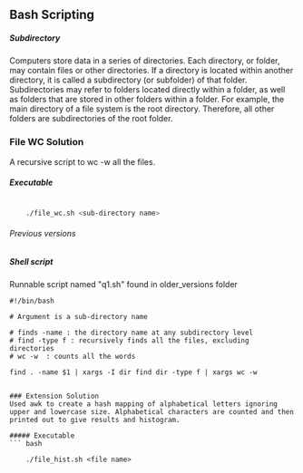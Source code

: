 
## Bash Scripting

##### Subdirectory
Computers store data in a series of directories. Each directory, or folder, may contain files or other directories. If a directory is located within another directory, it is called a subdirectory (or subfolder) of that folder. Subdirectories may refer to folders located directly within a folder, as well as folders that are stored in other folders within a folder. For example, the main directory of a file system is the root directory. Therefore, all other folders are subdirectories of the root folder.

### File WC Solution
A recursive script to wc -w all the files.

##### Executable
``` bash
    
    ./file_wc.sh <sub-directory name>

```

###### Previous versions

##### Shell script
Runnable script named "q1.sh" found in older_versions folder
```
#!/bin/bash

# Argument is a sub-directory name

# finds -name : the directory name at any subdirectory level
# find -type f : recursively finds all the files, excluding directories
# wc -w  : counts all the words

find . -name $1 | xargs -I dir find dir -type f | xargs wc -w


### Extension Solution
Used awk to create a hash mapping of alphabetical letters ignoring upper and lowercase size. Alphabetical characters are counted and then printed out to give results and histogram.

##### Executable
``` bash
    
    ./file_hist.sh <file name>

```

```


